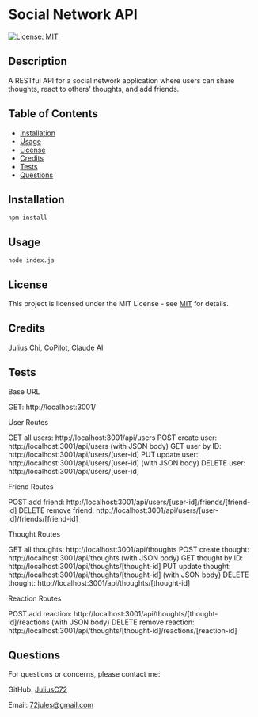# Social Network API
[![License: MIT](https://img.shields.io/badge/License-MIT-yellow.svg)](https://opensource.org/licenses/MIT)

## Description

A RESTful API for a social network application where users can share thoughts, react to others' thoughts, and add friends.

## Table of Contents

- [Installation](#installation)
- [Usage](#usage)
- [License](#license)
- [Credits](#credits)
- [Tests](#tests)
- [Questions](#questions)

## Installation

```
npm install
```

## Usage

```node index.js```

## License

This project is licensed under the MIT License - see [MIT](https://opensource.org/licenses/MIT) for details.

## Credits

Julius Chi, CoPilot, Claude AI

## Tests

Base URL

GET: http://localhost:3001/

User Routes

GET all users: http://localhost:3001/api/users
POST create user: http://localhost:3001/api/users (with JSON body)
GET user by ID: http://localhost:3001/api/users/[user-id]
PUT update user: http://localhost:3001/api/users/[user-id] (with JSON body)
DELETE user: http://localhost:3001/api/users/[user-id]

Friend Routes

POST add friend: http://localhost:3001/api/users/[user-id]/friends/[friend-id]
DELETE remove friend: http://localhost:3001/api/users/[user-id]/friends/[friend-id]

Thought Routes

GET all thoughts: http://localhost:3001/api/thoughts
POST create thought: http://localhost:3001/api/thoughts (with JSON body)
GET thought by ID: http://localhost:3001/api/thoughts/[thought-id]
PUT update thought: http://localhost:3001/api/thoughts/[thought-id] (with JSON body)
DELETE thought: http://localhost:3001/api/thoughts/[thought-id]

Reaction Routes

POST add reaction: http://localhost:3001/api/thoughts/[thought-id]/reactions (with JSON body)
DELETE remove reaction: http://localhost:3001/api/thoughts/[thought-id]/reactions/[reaction-id]

## Questions

For questions or concerns, please contact me:

GitHub: [JuliusC72](https://github.com/JuliusC72)

Email: [72jules@gmail.com](mailto:72jules@gmail.com)
